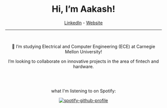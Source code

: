 <div align="center">

# Hi, I’m Aakash!
[LinkedIn](https://www.linkedin.com/in/aakash-sell-097141179/) - [Website](https://aakashsell.com)
  
<hr>
<br>
  

👀 I’m studying Electrical and Computer Engineering (ECE) at Carnegie Mellon University!
  
I’m looking to collaborate on innovative projects in the area of fintech and hardware.

  <br>
  <br>
  
what I'm listening to on Spotify:

[![spotify-github-profile](https://spotify-github-profile.vercel.app/api/view?uid=jpurista&cover_image=true&theme=novatorem&bar_color=53b14f&bar_color_cover=false)](https://open.spotify.com/user/jpurista)
</div>
